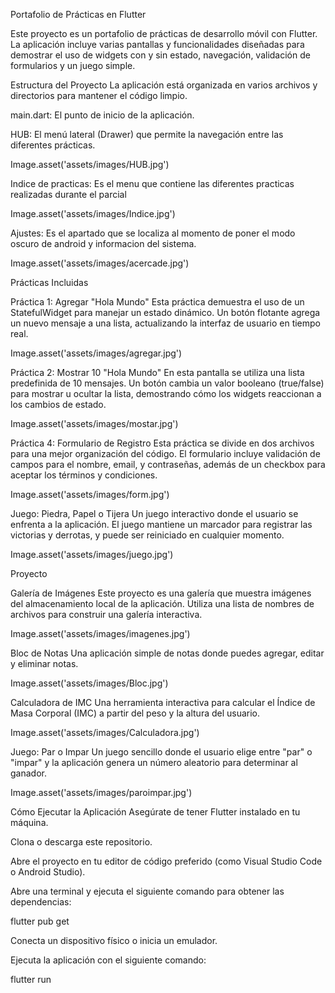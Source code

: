 Portafolio de Prácticas en Flutter

Este proyecto es un portafolio de prácticas de desarrollo móvil con Flutter. La aplicación incluye varias pantallas y funcionalidades diseñadas para demostrar el uso de widgets con y sin estado, navegación, validación de formularios y un juego simple.

Estructura del Proyecto
La aplicación está organizada en varios archivos y directorios para mantener el código limpio.

main.dart: El punto de inicio de la aplicación.


HUB: El menú lateral (Drawer) que permite la navegación entre las diferentes prácticas.

Image.asset('assets/images/HUB.jpg')

Indice de practicas: Es el menu que contiene las diferentes practicas realizadas durante el parcial

Image.asset('assets/images/Indice.jpg')

Ajustes: Es el apartado que se localiza al momento de poner el modo oscuro de android y informacion del sistema.

Image.asset('assets/images/acercade.jpg')

Prácticas Incluidas

Práctica 1: Agregar "Hola Mundo"
Esta práctica demuestra el uso de un StatefulWidget para manejar un estado dinámico. Un botón flotante agrega un nuevo mensaje a una lista, actualizando la interfaz de usuario en tiempo real.

Image.asset('assets/images/agregar.jpg')

Práctica 2: Mostrar 10 "Hola Mundo"
En esta pantalla se utiliza una lista predefinida de 10 mensajes. Un botón cambia un valor booleano (true/false) para mostrar u ocultar la lista, demostrando cómo los widgets reaccionan a los cambios de estado.

Image.asset('assets/images/mostar.jpg')

Práctica 4: Formulario de Registro
Esta práctica se divide en dos archivos para una mejor organización del código. El formulario incluye validación de campos para el nombre, email, y contraseñas, además de un checkbox para aceptar los términos y condiciones.

Image.asset('assets/images/form.jpg')

Juego: Piedra, Papel o Tijera
Un juego interactivo donde el usuario se enfrenta a la aplicación. El juego mantiene un marcador para registrar las victorias y derrotas, y puede ser reiniciado en cualquier momento.

Image.asset('assets/images/juego.jpg')

Proyecto

Galería de Imágenes
Este proyecto es una galería que muestra imágenes del almacenamiento local de la aplicación. Utiliza una lista de nombres de archivos para construir una galería interactiva.

Image.asset('assets/images/imagenes.jpg')

Bloc de Notas
Una aplicación simple de notas donde puedes agregar, editar y eliminar notas.

Image.asset('assets/images/Bloc.jpg')

Calculadora de IMC
Una herramienta interactiva para calcular el Índice de Masa Corporal (IMC) a partir del peso y la altura del usuario.

Image.asset('assets/images/Calculadora.jpg')

Juego: Par o Impar
Un juego sencillo donde el usuario elige entre "par" o "impar" y la aplicación genera un número aleatorio para determinar al ganador.

Image.asset('assets/images/paroimpar.jpg')

Cómo Ejecutar la Aplicación
Asegúrate de tener Flutter instalado en tu máquina.

Clona o descarga este repositorio.

Abre el proyecto en tu editor de código preferido (como Visual Studio Code o Android Studio).

Abre una terminal y ejecuta el siguiente comando para obtener las dependencias:

flutter pub get

Conecta un dispositivo físico o inicia un emulador.

Ejecuta la aplicación con el siguiente comando:

flutter run